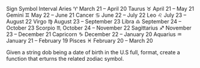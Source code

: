 Sign	Symbol	Interval
Aries	♈	March 21 – April 20
Taurus	♉	April 21 – May 21
Gemini	♊	May 22 – June 21
Cancer	♋	June 22 – July 22
Leo	♌	July 23 – August 22
Virgo	♍	August 23 – September 23
Libra	♎	September 24 – October 23
Scorpio	♏	October 24 – November 22
Sagittarius	♐	November 23 – December 21
Capricorn	♑	December 22 – January 20
Aquarius	♒	January 21 – February 19
Pisces	♓	February 20 – March 20

Given a string dob being a date of birth in the U.S full, format, create a function that erturns the related zodiac symbol.